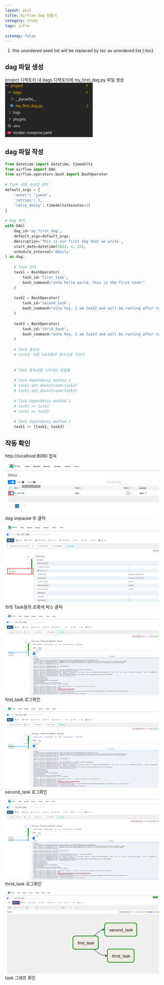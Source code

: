```yaml
---
layout: post
title: Airflow dag 만들기
category: study
tags: infra

sitemap: false
---
```

1. this unordered seed list will be replaced by toc as unordered list
{:toc}

## dag 파일 생성
project 디렉토리 내 dags 디렉토리에 my_first_dag.py 파일 생성 
![](/assets/img/post/airflow_dag_만들기/dag1.png)

## dag 파일 작성
```py
from datetime import datetime, timedelta
from airflow import DAG
from airflow.operators.bash import BashOperator

# Task 공통 속성값 정의
default_args = {
    'owner': 'jueon',
    'retries': 5,
    'retry_delay': timedelta(minutes=2)
}

# Dag 정의
with DAG(
    dag_id='my_first_dag',
    default_args=default_args,
    description='This is our first dag that we write',
    start_date=datetime(2023, 4, 25),
    schedule_interval='@daily'
) as dag:
    
    # Task 정의
    task1 = BashOperator(
        task_id='first_task',
        bash_command="echo hello world, this is the first task!"
    )

    task2 = BashOperator(
        task_id='second_task',
        bash_command="echo hey, I am task2 and will be running after task1!"
    )

    task3 = BashOperator(
        task_id='thrid_task',
        bash_command="echo hey, I am task3 and will be running after task1 at the same time as task2!"
    )

    # Task 종속성
    # task는 다른 task들과 종속성을 가진다


    # Task 종속성을 나타내는 방법들

    # Task dependency method 1
    # task1.set_downstream(task2)
    # task1.set_downstream(task3)

    # Task dependency method 2
    # task1 >> task2
    # task1 >> task3

    # Task dependency method 3
    task1 >> [task2, task3]
```
## 작동 확인
http://localhost:8080 접속  

![](/assets/img/post/airflow_dag_만들기/dag2.png)  
dag unpause 후 클릭  

![](/assets/img/post/airflow_dag_만들기/dag3.png)
좌측 Task들의 초록색 박스 클릭  

![](/assets/img/post/airflow_dag_만들기/dag4.png)
first_task 로그확인

![](/assets/img/post/airflow_dag_만들기/dag5.png)
second_task 로그확인

![](/assets/img/post/airflow_dag_만들기/dag6.png)
thrid_task 로그확인

![](/assets/img/post/airflow_dag_만들기/dag7.png)
task 그래프 확인